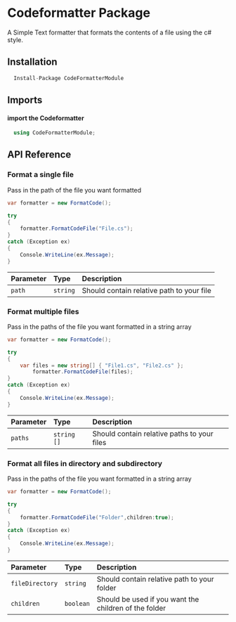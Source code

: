 # Codeformatter Package

A Simple Text formatter that formats the contents of a file using the c# style.


## Installation

```csharp
  Install-Package CodeFormatterModule
```

## Imports

#### import the Codeformatter

```csharp
  using CodeFormatterModule;
```
## API Reference

### Format a single file

Pass in the path of the file you want formatted
```csharp
var formatter = new FormatCode();

try
{
	formatter.FormatCodeFile("File.cs");
}
catch (Exception ex) 
{
	Console.WriteLine(ex.Message);
}
```

| Parameter | Type     | Description                |
| :-------- | :------- | :------------------------- |
| `path` | `string` | Should contain relative path to your file |



### Format multiple files

Pass in the paths of the file you want formatted in a string array
```csharp
var formatter = new FormatCode();

try
{
	var files = new string[] { "File1.cs", "File2.cs" };
    	formatter.FormatCodeFile(files);
}
catch (Exception ex) 
{
	Console.WriteLine(ex.Message);
}
```

| Parameter | Type     | Description                |
| :-------- | :------- | :------------------------- |
| `paths` | `string []` | Should contain relative paths to your files |



### Format all files in directory and subdirectory

Pass in the paths of the file you want formatted in a string array
```csharp
var formatter = new FormatCode();

try
{
	formatter.FormatCodeFile("Folder",children:true);
}
catch (Exception ex) 
{
	Console.WriteLine(ex.Message);
}
```

| Parameter | Type     | Description                |
| :-------- | :------- | :------------------------- |
| `fileDirectory` | `string` | Should contain relative path to your folder |
| `children` | `boolean` | Should be used if you want the children of the folder |
